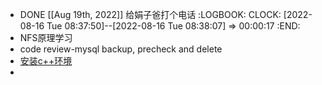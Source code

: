 - DONE [[Aug 19th, 2022]] 给娟子爸打个电话
  :LOGBOOK:
  CLOCK: [2022-08-16 Tue 08:37:50]--[2022-08-16 Tue 08:38:07] =>  00:00:17
  :END:
- NFS原理学习
- code review-mysql backup, precheck and delete
- [安装c++环境](https://blog.csdn.net/mandiheyanyu/article/details/118995670)
-